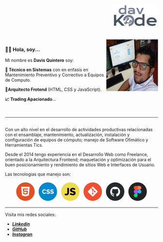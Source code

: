<div align="right">

# <img width="150" height="auto" align=""  src="img/davCode.svg" alt="" class="dav-circle">

</div>

<br>

<img width="170" height="auto" align="right"  src="img/dav-me.svg" alt="" class="dav-circle">

<div align=left">
  <h3>👋🏾 Hola, soy...</h3>
  <p>
    Mi nombre es <b>Davis Quintero</b> soy:
  </p>
  <p>
    <b>💾 Técnico en Sistemas</b> con en enfasis en Mantenimiento Preventivo y Correctivo a Equipos de Computo.
  </p>
  <p>
    <b>🚀Arquitecto Frotend</b> (HTML, CSS y JavaScript).
  </p>
  <p>
    <b>📈 Trading Apacionado</b>...
  </p>
</div>

<br>

---

\
Con un alto nivel en el desarrollo de actividades productivas relacionadas con el ensamblaje, mantenimiento, actualización, instalación y configuración de equipos de cómputo; manejo de Software Ofimático y Herramientas Tics.

Desde el 2014 tengo experiencia en el Desarrollo Web como Freelance, orientado a la Arquitectura Frontend; maquetación y optimización para el buen posicionamiento y rendimiento de sitios Web e Interfaces de Usuario.

Las tecnologias que manejo son:

<div align="center">
  <img width="70" height="auto" src="img/html.svg" alt="">
  <img width="70" height="auto" src="img/css.svg" alt="">
  <img width="70" height="auto" src="img/javascript.svg" alt="">
  <img width="70" height="auto" src="img/git.svg" alt="">
  <img width="70" height="auto" src="img/github.svg" alt="">
  <img width="70" height="auto" src="img/ux-ui.svg" alt="">
</div>

---

Visita mis redes sociales:

- <a href="https://www.linkedin.com/in/davisquintero/" target="_blank" class=""> _**Linkedin**_ </a>
- <a href="https://github.com/davkode" target="_blank" class=""> _**GitHub**_ </a>
- <a href="https://www.instagram.com/davkintero1/" class=""> _**Instagran**_ </a>
